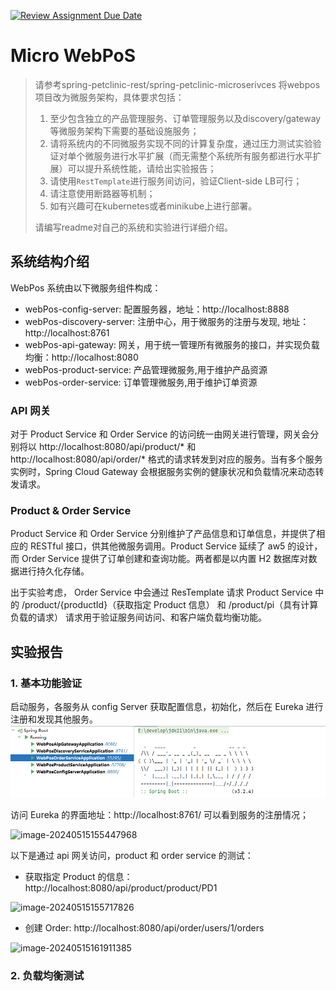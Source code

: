 [![Review Assignment Due Date](https://classroom.github.com/assets/deadline-readme-button-24ddc0f5d75046c5622901739e7c5dd533143b0c8e959d652212380cedb1ea36.svg)](https://classroom.github.com/a/IMEm063v)
# Micro WebPoS 

> 请参考spring-petclinic-rest/spring-petclinic-microserivces 将webpos项目改为微服务架构，具体要求包括：
> 1. 至少包含独立的产品管理服务、订单管理服务以及discovery/gateway等微服务架构下需要的基础设施服务；
> 2. 请将系统内的不同微服务实现不同的计算复杂度，通过压力测试实验验证对单个微服务进行水平扩展（而无需整个系统所有服务都进行水平扩展）可以提升系统性能，请给出实验报告；
> 3. 请使用`RestTemplate`进行服务间访问，验证Client-side LB可行；
> 4. 请注意使用断路器等机制；
> 5. 如有兴趣可在kubernetes或者minikube上进行部署。
> 
> 请编写readme对自己的系统和实验进行详细介绍。

## 系统结构介绍

WebPos 系统由以下微服务组件构成：
* webPos-config-server: 配置服务器，地址：http://localhost:8888
* webPos-discovery-server: 注册中心，用于微服务的注册与发现, 地址：http://localhost:8761
* webPos-api-gateway: 网关，用于统一管理所有微服务的接口，并实现负载均衡：http://localhost:8080
* webPos-product-service: 产品管理微服务,用于维护产品资源
* webPos-order-service: 订单管理微服务,用于维护订单资源

### API 网关
对于 Product Service 和 Order Service 的访问统一由网关进行管理，网关会分别将以 http://localhost:8080/api/product/* 和 
http://localhost:8080/api/order/* 格式的请求转发到对应的服务。当有多个服务实例时，Spring Cloud Gateway 会根据服务实例的健康状况和负载情况来动态转发请求。

### Product & Order Service

Product Service 和 Order Service 分别维护了产品信息和订单信息，并提供了相应的 RESTful 接口，供其他微服务调用。Product Service 延续了 aw5 的设计，
而 Order Service 提供了订单创建和查询功能。两者都是以内置 H2 数据库对数据进行持久化存储。

出于实验考虑， Order Service 中会通过 ResTemplate 请求 Product Service 中的 /product/{productId}（获取指定 Product 信息） 
和 /product/pi（具有计算负载的请求） 请求用于验证服务间访问、和客户端负载均衡功能。


## 实验报告

### 1. 基本功能验证
启动服务，各服务从 config Server 获取配置信息，初始化，然后在 Eureka 进行注册和发现其他服务。 ![img.png](static/img.png)

访问 Eureka 的界面地址：http://localhost:8761/ 可以看到服务的注册情况；

![image-20240515155447968](E:\Code\SoftwareArchitecture\aw06-xuanranxiaoshi\static\image-20240515155447968.png)

以下是通过 api 网关访问，product 和 order service 的测试：

* 获取指定 Product 的信息： http://localhost:8080/api/product/product/PD1

![image-20240515155717826](E:\Code\SoftwareArchitecture\aw06-xuanranxiaoshi\static\image-20240515155717826.png)

* 创建 Order: http://localhost:8080/api/order/users/1/orders

![image-20240515161911385](E:\Code\SoftwareArchitecture\aw06-xuanranxiaoshi\static\image-202405151554479681.png)



### 2. 负载均衡测试







